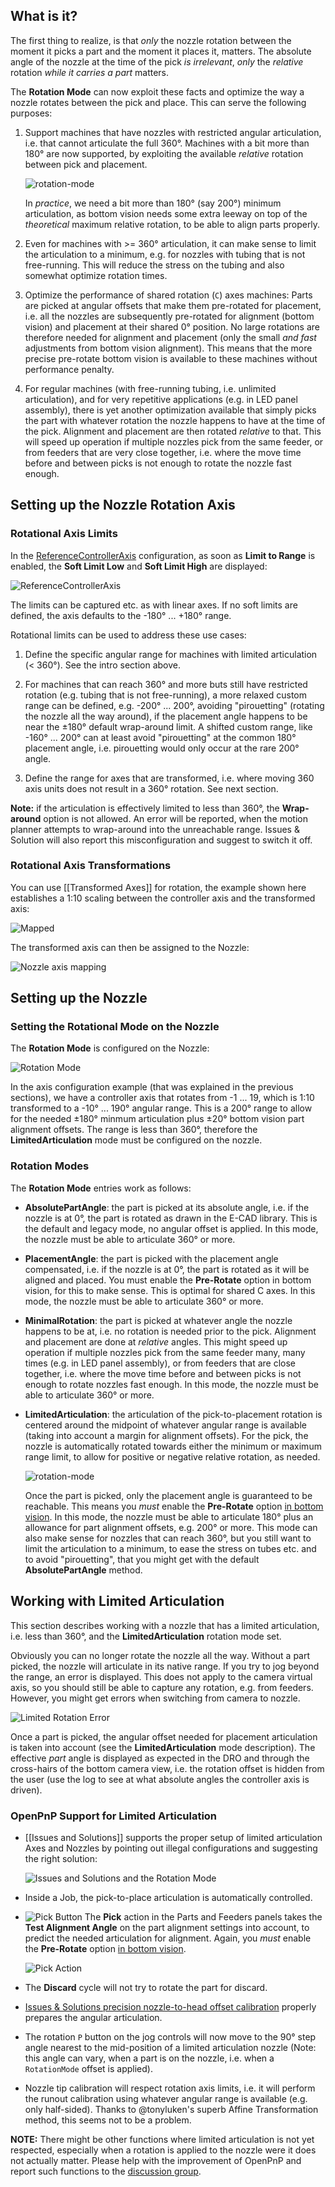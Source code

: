 ## What is it?

The first thing to realize, is that _only_ the nozzle rotation between the moment it picks a part and the moment it places it, matters. The absolute angle of the nozzle at the time of the pick _is irrelevant_, _only_ the _relative_ rotation _while it carries a part_ matters. 

The **Rotation Mode** can now exploit these facts and optimize the way a nozzle rotates between the pick and place. This can serve the following purposes:

1. Support machines that have nozzles with restricted angular articulation, i.e. that cannot articulate the full 360°. Machines with a bit more than 180° are now supported, by exploiting the available _relative_ rotation between pick and placement. 

    ![rotation-mode](https://user-images.githubusercontent.com/9963310/137022424-6ec3ce82-5983-4ef8-b0e7-890bb6c00898.png)

    In _practice_, we need a bit more than 180° (say 200°) minimum articulation, as bottom vision needs some extra leeway on top of the _theoretical_ maximum relative rotation, to be able to align parts properly.

2. Even for machines with >= 360° articulation, it can make sense to limit the articulation to a minimum, e.g. for nozzles with tubing that is not free-running. This will reduce the stress on the tubing and also somewhat optimize rotation times.

3. Optimize the performance of shared rotation (`C`) axes machines: Parts are picked at angular offsets that make them pre-rotated for placement, i.e. all the nozzles are subsequently pre-rotated for alignment (bottom vision) and placement at their shared 0° position. No large rotations are therefore needed for alignment and placement (only the small _and fast_ adjustments from bottom vision alignment). This means that the more precise pre-rotate bottom vision is available to these machines without performance penalty. 

4. For regular machines (with free-running tubing, i.e. unlimited articulation), and for very repetitive applications (e.g. in LED panel assembly), there is yet another optimization available that simply picks the part with whatever rotation the nozzle happens to have at the time of the pick. Alignment and placement are then rotated _relative_ to that. This will speed up operation if multiple nozzles pick from the same feeder, or from feeders that are very close together, i.e. where the move time before and between picks is not enough to rotate the nozzle fast enough. 

## Setting up the Nozzle Rotation Axis

### Rotational Axis Limits

In the [ReferenceControllerAxis](https://github.com/openpnp/openpnp/wiki/Machine-Axes#referencecontrolleraxis) configuration, as soon as **Limit to Range** is enabled, the **Soft Limit Low** and **Soft Limit High** are displayed:

![ReferenceControllerAxis](https://user-images.githubusercontent.com/9963310/136701242-6cbf8e36-637c-4ee2-8eda-6e1b535f0e88.png)

The limits can be captured etc. as with linear axes. If no soft limits are defined, the axis defaults to the -180° ... +180° range.

Rotational limits can be used to address these use cases:

1. Define the specific angular range for machines with limited articulation (< 360°). See the intro section above. 

2. For machines that can reach 360° and more buts still have restricted rotation (e.g. tubing that is not free-running), a more relaxed custom range can be defined, e.g. -200° ... 200°, avoiding "pirouetting" (rotating the nozzle all the way around), if the placement angle happens to be near the ±180° default wrap-around limit. A shifted custom range, like -160° ... 200° can at least avoid "pirouetting" at the common 180° placement angle, i.e. pirouetting would only occur at the rare 200° angle. 

3. Define the range for axes that are transformed, i.e. where moving 360 axis units does not result in a 360° rotation. See next section.

**Note:** if the articulation is effectively limited to less than 360°, the **Wrap-around** option is not allowed. An error will be reported, when the motion planner attempts to wrap-around into the unreachable range. Issues & Solution will also report this misconfiguration and suggest to switch it off.

### Rotational Axis Transformations

You can use [[Transformed Axes]] for rotation, the example shown here establishes a 1:10 scaling between the controller axis and the transformed axis: 

![Mapped](https://user-images.githubusercontent.com/9963310/136701340-0c24bedc-fb9e-4723-9af3-b2b505e794d5.png)

The transformed axis can then be assigned to the Nozzle:

![Nozzle axis mapping](https://user-images.githubusercontent.com/9963310/136701429-4c9e7155-92b0-4450-ab91-a4e64a4db755.png)

## Setting up the Nozzle

### Setting the Rotational Mode on the Nozzle

The **Rotation Mode** is configured on the Nozzle:

![Rotation Mode](https://user-images.githubusercontent.com/9963310/136701468-7a676042-54d2-44ed-8030-269cd15382e4.png)

In the axis configuration example (that was explained in the previous sections), we have a controller axis that rotates from -1 ... 19, which is 1:10 transformed to a -10° ... 190° angular range. This is a 200° range to allow for the needed ±180° minmum articulation plus ±20° bottom vision part alignment offsets. The range is less than 360°, therefore the **LimitedArticulation** mode must be configured on the nozzle.

### Rotation Modes

The **Rotation Mode** entries work as follows:

- **AbsolutePartAngle**: the part is picked at its absolute angle, i.e. if the nozzle is at 0°, the part is rotated as drawn in the E-CAD library. This is the default and legacy mode, no angular offset is applied. In this mode, the nozzle must be able to articulate 360° or more. 

- **PlacementAngle**: the part is picked with the placement angle compensated, i.e. if the nozzle is at 0°, the part is rotated as it will be aligned and placed. You must enable the **Pre-Rotate** option in bottom vision, for this to make sense. This is optimal for shared C axes. In this mode, the nozzle must be able to articulate 360° or more. 

- **MinimalRotation**: the part is picked at whatever angle the nozzle happens to be at, i.e. no rotation is needed prior to the pick. Alignment and placement are done at _relative_ angles. This might speed up operation if multiple nozzles pick from the same feeder many, many times (e.g. in LED panel assembly), or from feeders that are close together, i.e. where the move time before and between picks is not enough to rotate nozzles fast enough. In this mode, the nozzle must be able to articulate 360° or more. 

- **LimitedArticulation**: the articulation of the pick-to-placement rotation is centered around the midpoint of whatever angular range is available (taking into account a margin for alignment offsets). For the pick, the nozzle is automatically rotated towards either the minimum or maximum range limit, to allow for positive or negative relative rotation, as needed. 

   ![rotation-mode](https://user-images.githubusercontent.com/9963310/137022424-6ec3ce82-5983-4ef8-b0e7-890bb6c00898.png)

  Once the part is picked, only the placement angle is guaranteed to be reachable. This means you _must_ enable the **Pre-Rotate** option [in bottom vision](https://github.com/openpnp/openpnp/wiki/Bottom-Vision#global-configuration). In this mode, the nozzle must be able to articulate 180° plus an allowance for part alignment offsets, e.g. 200° or more. This mode can also make sense for nozzles that can reach 360°, but you still want to limit the articulation to a minimum, to ease the stress on tubes etc. and to avoid "pirouetting", that you might get with the default **AbsolutePartAngle** method. 

## Working with Limited Articulation

This section describes working with a nozzle that has a limited articulation, i.e. less than 360°, and the **LimitedArticulation** rotation mode set.

Obviously you can no longer rotate the nozzle all the way. Without a part picked, the nozzle will articulate in its native range. If you try to jog beyond the range, an error is displayed. This does not apply to the camera virtual axis, so you should still be able to capture any rotation, e.g. from feeders. However, you might get errors when switching from camera to nozzle. 

![Limited Rotation Error](https://user-images.githubusercontent.com/9963310/136702778-f7300cdb-c1bc-4b61-99ad-a63d2d9038ed.png)

Once a part is picked, the angular offset needed for placement articulation is taken into account (see the **LimitedArticulation** mode description). The effective _part_ angle is displayed as expected in the DRO and through the cross-hairs of the bottom camera view, i.e. the rotation offset is hidden from the user (use the log to see at what absolute angles the controller axis is driven). 

### OpenPnP Support for Limited Articulation

- [[Issues and Solutions]] supports the proper setup of limited articulation Axes and Nozzles by pointing out illegal configurations and suggesting the right solution:

    ![Issues and Solutions and the Rotation Mode](https://user-images.githubusercontent.com/9963310/137872316-95dfd12d-4426-48eb-87a4-a131dcd6b497.png)

- Inside a Job, the pick-to-place articulation is automatically controlled. 

- ![Pick Button](https://user-images.githubusercontent.com/9963310/136702931-477b112a-bfdf-4ee1-a5da-ff68cd6614bd.png) The **Pick** action in the Parts and Feeders panels takes the **Test Alignment Angle** on the part alignment settings into account, to predict the needed articulation for alignment. Again, you _must_ enable the **Pre-Rotate** option [in bottom vision](https://github.com/openpnp/openpnp/wiki/Bottom-Vision#global-configuration). 

   ![Pick Action](https://user-images.githubusercontent.com/9963310/136702905-0b975517-62ef-4893-bd86-9ee5e86d1141.png)
 
- The **Discard** cycle will not try to rotate the part for discard.
 
- [Issues & Solutions precision nozzle-to-head offset calibration](https://github.com/openpnp/openpnp/wiki/Calibration-Solutions#calibrating-precision-camera-to-nozzle-offsets) properly prepares the angular articulation.
 
- The rotation `P` button on the jog controls will now move to the 90° step angle nearest to the mid-position of a limited articulation nozzle (Note: this angle can vary, when a part is on the nozzle, i.e. when a `RotationMode` offset is applied).

- Nozzle tip calibration will respect rotation axis limits, i.e. it will perform the runout calibration using whatever angular range is available (e.g. only half-sided). Thanks to @tonyluken's superb Affine Transformation method, this seems not to be a problem. 

**NOTE:** There might be other functions where limited articulation is not yet respected, especially when a rotation is applied to the nozzle were it does not actually matter. Please help with the improvement of OpenPnP and report such functions to the [discussion group](http://groups.google.com/group/openpnp). 
